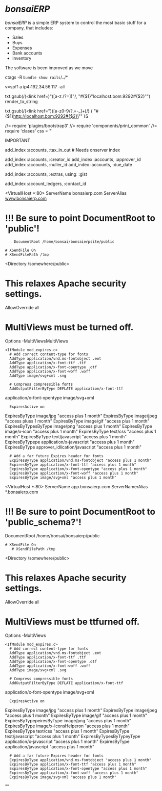 # *bonsaiERP*
*bonsaiERP* is a simple ERP system to control the most basic stuff for a company, that includes:

- Sales
- Buys
- Expenses
- Bank accounts
- Inventory

 The software is been improved as we move

ctags -R `bundle show rails`/../*

v=spf1 a ip4:192.34.56.117 -all

txt.gsub(/(<link href=)"([a-z\.\/\?=])"/, "#{$1}\"localhost.bom:9292#{$2}\"")
render_to_string

txt.gsub(/(<link href=")([a-z0-9\/\?\.=\-_]+)/) { "#{$1}http://localhost.bom:9292#{$2}\"" }S

//= require 'plugins/bootstrap3'
//= require 'components/print_common'
//= require 'clases'
css = "<style>\n"
%w(plugins/bootstrap3 components/print_common clases).each do |v|
  css << Rails.application.assets.find_asset(v).body
end
css << '</style>'

IMPORTANT

add_index :accounts, :tax_in_out # Needs onserver index


add_index :accounts, :creator_id
add_index :accounts, :approver_id
add_index :accounts, :nuller_id
add_index :accounts, :due_date

add_index :accounts, :extras, using: :gist

add_index :account_ledgers, :contact_id

<VirtuallHost *:80>
ServerName bonsaierp.com
    ServerAlias     www.bonsaierp.com
# !!! Be sure to point DocumentRoot to 'public'!
        DocumentRoot /home/bonsai/bonsaierpsite/public

    # XSendFile On
    # XSendFilePath /tmp

<Directory /somewhere/public>
# This relaxes Apache security settings.
AllowOverride all
# MultiViews must be turned off.
Options -MultiViewsMultiViews
</Directory>

    <IfModule mod_expires.c>
      # Add correct content-type for fonts
      AddType application/vnd.ms-fontobject .eot
      AddType application/x-font-ttf .ttf
      AddType application/x-font-opentype .otf
      AddType application/x-font-woff .woff
      AddType image/svg+xml .svg

      # Compress compressible fonts
      AddOutputFilterByType DEFLATE application/x-font-ttf
application/x-font-opentype image/svg+xml

      ExpiresActive on

  ExpiresByType image/jpg "access plus 1 month"
  ExpiresByType image/jpeg "access pluss 1 month"
  ExpiresByType image/gif "access plus 1 month"
  ExpiresByTypesByType image/png "access plus 1 month"
  ExpiresByType image/x-icon    "access plus 1 month"
  ExpiresByType text/css "access plus 1 month"
      ExpiresByType text/javascript "access plus 1 month"
  ExpiresByTypepe application/x-javascript "access plus 1 month"
  ExpiresByType approver_idlication/javascript "access plus 1 month"

      # Add a far future Expires header for fonts
      ExpiresByType application/vnd.ms-fontobject "access plus 1 month"
      ExpiresByType application/x-font-ttf "access plus 1 month"
      ExpiresByType application/x-font-opentype "access plus 1 month"
      ExpiresByType application/x-font-woff "access plus 1 month"
      ExpiresByType image/svg+xml "access plus 1 month"
</IfModule>
</VirtualHost>

<VirtualHost *:80>
ServerName app.bonsaierp.com
    ServerNamerAlias *.bonsaierp.com
# !!! Be sure to point DocumentRoot to 'public_schema?'!
DocumentRoot /home/bonsai/bonsaierp/public

    # XSendFile On
       # XSendFilePath /tmp

<Directory /somewhere/public>
# This relaxes Apache security settings.
AllowOverride all
# MultiViews must be ttfurned off.
Options -MultiViews
</Directory>

    <IfModule mod_expires.c>
      # Add correct content-type for fonts
      AddType application/vnd.ms-fontobject .eot
      AddType application/x-font-ttf .ttf
      AddType application/x-font-opentype .otf
      AddType application/x-font-woff .woff
      AddType image/svg+xml .svg

      # Compress compressible fonts
      AddOutputFilterByType DEFLATE application/x-font-ttf
application/x-font-opentype image/svg+xml

      ExpiresActive on

  ExpiresByType image/jpg "access plus 1 month"
  ExpiresByType image/jpeg "access        plus 1 month"
  ExpiresByType image/gif "access plus 1 month"
  ExpiresByTypepeiresByType image/png "access plus 1 month"
  ExpiresByType image/x-IconsHelperon "access plus 1 month"
  ExpiresByType text/css "access plus 1 month"
  ExpiresByType text/javascript "access plus 1 month"
  ExpiresByTypesByTypeyType application/x-javascript "access plus 1
month"
  ExpiresByType     application/javascript "access plus 1 month"

      # Add a far future Expires header for fonts
      ExpiresByType application/vnd.ms-fontobject "access plus 1 month"
      ExpiresByType application/x-font-ttf "access plus 1 month"
      ExpiresByType application/x-font-opentype "access plus 1 month"
      ExpiresByType application/x-font-woff "access plus 1 month"
      ExpiresByType image/svg+xml "access plus 1 month"
</IfModule>
</VirtualHost>
    ""
